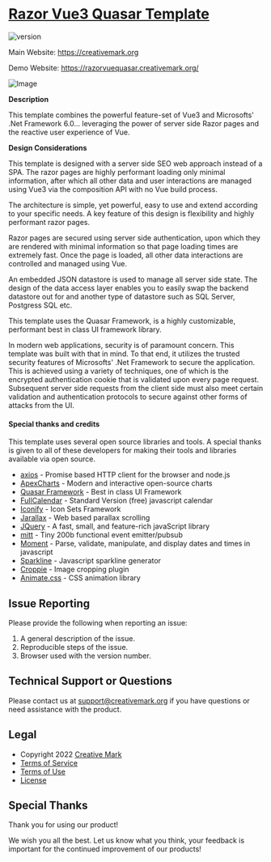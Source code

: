 # [Razor Vue3 Quasar Template](https://razorvue.creativemark.org/)

![version](https://img.shields.io/badge/version-1.0.0-blue.svg)

Main Website: https://creativemark.org

Demo Website: https://razorvuequasar.creativemark.org/

![Image](https://creativemark.org/img/razorvuequasar.png)

**Description**

This template combines the powerful feature-set of Vue3 and Microsofts' .Net Framework 6.0... leveraging the power of server side Razor pages and the reactive user experience of Vue.

**Design Considerations**

This template is designed with a server side SEO web approach instead of a SPA. The razor pages are highly performant loading only minimal information, after which all other data and user interactions are managed using Vue3 via the composition API with no Vue build process.

The architecture is simple, yet powerful, easy to use and extend according to your specific needs. A key feature of this design is flexibility and highly performant razor pages.

Razor pages are secured using server side authentication, upon which they are rendered with minimal information so that page loading times are extremely fast. Once the page is loaded, all other data interactions are controlled and managed using Vue.

An embedded JSON datastore is used to manage all server side state. The design of the data access layer enables you to easily swap the backend datastore out for and another type of datastore such as SQL Server, Postgress SQL etc.

This template uses the Quasar Framework, is a highly customizable, performant best in class UI framework library.

In modern web applications, security is of paramount concern. This template was built with that in mind. To that end, it utilizes the trusted security features of Microsofts' .Net Framework to secure the application. This is achieved using a variety of techniques, one of which is the encrypted authentication cookie that is validated upon every page request. Subsequent server side requests from the client side must also meet certain validation and authentication protocols to secure against other forms of attacks from the UI.

#### Special thanks and credits

This template uses several open source libraries and tools. A special thanks is given to all of these developers for making their tools and libraries available via open source.

-   [axios](https://axios-http.com/) - Promise based HTTP client for the browser and node.js
-   [ApexCharts](https://apexcharts.com/) - Modern and interactive open-source charts
-   [Quasar Framework](https://quasar.dev/) - Best in class UI Framework
-   [FullCalendar](https://fullcalendar.io/) - Standard Version (free) javascript calendar
-   [Iconify](https://iconify.design/) - Icon Sets Framework
-   [Jarallax](http://jarallax.com/) - Web based parallax scrolling
-   [JQuery](https://jquery.com/) - A fast, small, and feature-rich javaScript library
-   [mitt](https://www.npmjs.com/package/mitt) - Tiny 200b functional event emitter/pubsub
-   [Moment](https://momentjs.com/) - Parse, validate, manipulate, and display dates and times in javascript
-   [Sparkline](https://github.com/fnando/sparkline) - Javascript sparkline generator
-   [Croppie](https://foliotek.github.io/Croppie/) - Image cropping plugin
-   [Animate.css](https://animate.style/) - CSS animation library

## Issue Reporting

Please provide the following when reporting an issue:

1.  A general description of the issue.
2.  Reproducible steps of the issue.
3.  Browser used with the version number.

## Technical Support or Questions

Please contact us at support@creativemark.org if you have questions or need assistance with the product.

## Legal

-   Copyright 2022 [Creative Mark](https://creativemark.org/)
-   [Terms of Service](https://creativemark.org/Legal/Terms)
-   [Terms of Use](https://creativemark.org/Legal/TermsOfUse)
-   [License](https://creativemark.org/Legal/Eula)

## Special Thanks

Thank you for using our product!

We wish you all the best. Let us know what you think, your feedback is important for the continued improvement of our products!

